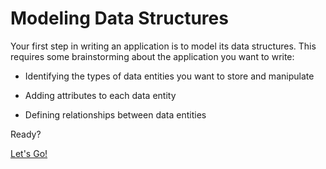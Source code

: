 # Modeling Data Structures

Your first step in writing an application is to model its data structures. This requires some brainstorming about the application you want to write: 

* Identifying the types of data entities you want to store and manipulate

* Adding attributes to each data entity

* Defining relationships between data entities

<!-- Diagram ![]() -->

<!-- For example, a Customer Relationship Management (CRM) solution may include multiple types of data entities, such as Accounts, Opportunities, Campaigns, and Issues. Each entity would have its own database table with fields for storing different types of values. They could also have relationships between each entity to help integrate data and facilitate customer service.-->

Ready?

[Let's Go!](./modeling-data-structures/determining-data-entities.md)
